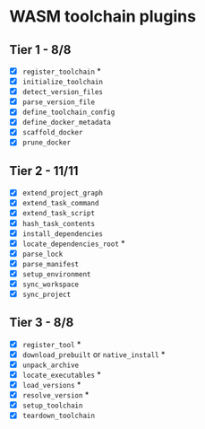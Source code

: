 # WASM toolchain plugins

## Tier 1 - 8/8

- [x] `register_toolchain` \*
- [x] `initialize_toolchain`
- [x] `detect_version_files`
- [x] `parse_version_file`
- [x] `define_toolchain_config`
- [x] `define_docker_metadata`
- [x] `scaffold_docker`
- [x] `prune_docker`

## Tier 2 - 11/11

- [x] `extend_project_graph`
- [x] `extend_task_command`
- [x] `extend_task_script`
- [x] `hash_task_contents`
- [x] `install_dependencies`
- [x] `locate_dependencies_root` \*
- [x] `parse_lock`
- [x] `parse_manifest`
- [x] `setup_environment`
- [x] `sync_workspace`
- [x] `sync_project`

## Tier 3 - 8/8

- [x] `register_tool` \*
- [x] `download_prebuilt` or `native_install` \*
- [x] `unpack_archive`
- [x] `locate_executables` \*
- [x] `load_versions` \*
- [x] `resolve_version` \*
- [x] `setup_toolchain`
- [x] `teardown_toolchain`
